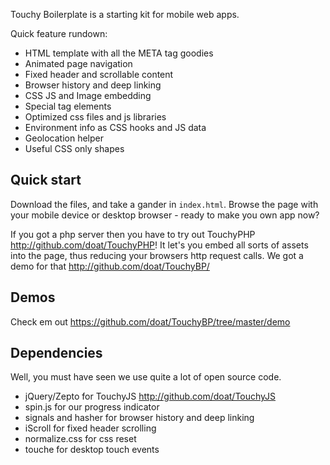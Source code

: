 Touchy Boilerplate is a starting kit for mobile web apps.

Quick feature rundown:

* HTML template with all the META tag goodies
* Animated page navigation
* Fixed header and scrollable content
* Browser history and deep linking
* CSS JS and Image embedding
* Special tag elements
* Optimized css files and js libraries
* Environment info as CSS hooks and JS data
* Geolocation helper
* Useful CSS only shapes

Quick start
---------------
Download the files, and take a gander in `index.html`.
Browse the page with your mobile device or desktop browser - ready to make you own app now?

If you got a php server then you have to try out TouchyPHP <http://github.com/doat/TouchyPHP>!
It let's you embed all sorts of assets into the page, thus reducing your browsers http request calls.
We got a demo for that <http://github.com/doat/TouchyBP/>

Demos
-----------

Check em out <https://github.com/doat/TouchyBP/tree/master/demo>


Dependencies
--------------

Well, you must have seen we use quite a lot of open source code.

* jQuery/Zepto for TouchyJS <http://github.com/doat/TouchyJS>
* spin.js for our progress indicator
* signals and hasher for browser history and deep linking
* iScroll for fixed header scrolling
* normalize.css for css reset
* touche for desktop touch events